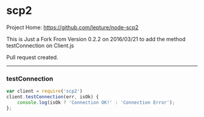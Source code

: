# scp2

Project Home: https://github.com/lepture/node-scp2

This is Just a Fork From Version 0.2.2 on 2016/03/21 to add the method testConnection on Client.js

Pull request created.

-----

### testConnection

```js
var client = require('scp2')
client.testConnection(err, isOk) {
	console.log(isOk ? 'Connection OK!' : 'Connection Error');
};
```